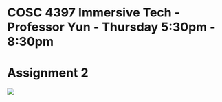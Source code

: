 # COSC 4397 Immersive Tech - Professor Yun - Thursday 5:30pm - 8:30pm
# Assignment 2

![](readme.gif)

